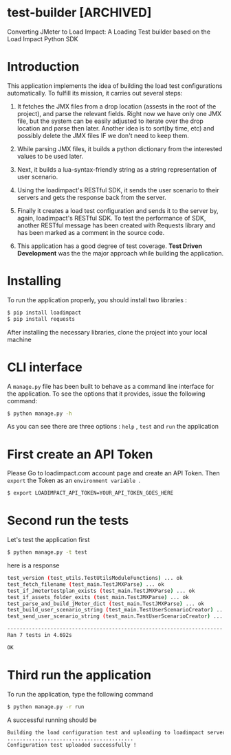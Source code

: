test-builder [ARCHIVED]
============
Converting JMeter to Load Impact: A Loading Test builder based on the Load Impact Python SDK


Introduction
=============
This application implements the idea of building the load test configurations automatically.
To fulfill its mission, it carries out several steps:

1. It fetches the JMX files from a drop location (assests in the root of the project),
   and parse the relevant fields. Right now we have only one JMX file, but the system can be
   easily adjusted to  iterate over the drop location and parse then later. 
   Another idea is to sort(by time, etc) and possibly delete the JMX files IF we don't need
   to keep them.

2. While parsing JMX files, it builds a python dictionary from the interested values 
   to be used later.
   
3. Next, it builds a lua-syntax-friendly string as a string representation 
   of user scenario.
   
4. Using the loadimpact's RESTful SDK, it sends the user scenario to their servers and
   gets the response back from the server.
   
5. Finally it creates a load test configuration and sends it to the server 
   by, again, loadimpact's RESTful SDK.
   To test the performance of SDK, another RESTful message has been created with 
   Requests library and has been marked as a comment in the source code.               

6. This application has a good degree of test coverage. **Test Driven Development** was the
   the major approach while building the application. 
   
   

Installing
==========
To run the application properly, you should install two libraries :
```bash
$ pip install loadimpact
$ pip install requests
```
After installing the necessary libraries, clone the project into your local machine


CLI interface
==============
A `manage.py` file has been built to behave as a command line interface for 
the application. 
To see the options that it provides, issue the following command:
```bash
$ python manage.py -h
```
As you can see there are three options : `help` , `test` and `run` the application 


First create an API Token
=========================
Please Go to loadimpact.com account page and create an API Token.
Then `export` the Token as an `environment variable	`. 
```bash
$ export LOADIMPACT_API_TOKEN=YOUR_API_TOKEN_GOES_HERE
```

Second run the tests
====================
Let's test the application first
```bash
$ python manage.py -t test
```
here is a response 
```bash
test_version (test_utils.TestUtilsModuleFunctions) ... ok
test_fetch_filename (test_main.TestJMXParse) ... ok
test_if_Jmetertestplan_exists (test_main.TestJMXParse) ... ok
test_if_assets_folder_exits (test_main.TestJMXParse) ... ok
test_parse_and_build_jMeter_dict (test_main.TestJMXParse) ... ok
test_build_user_scenario_string (test_main.TestUserScenarioCreator) ... ok
test_send_user_scenario_string (test_main.TestUserScenarioCreator) ... ok

----------------------------------------------------------------------
Ran 7 tests in 4.692s

OK
```


Third run the application
=========================
To run the application, type the following command
```bash
$ python manage.py -r run
```
A successful running should be 
```bash
Building the load configuration test and uploading to loadimpact servers.
.........................................
Configuration test uploaded successfully !
```


